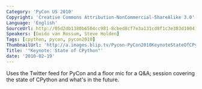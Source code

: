```yaml
---
Category: 'PyCon US 2010'
Copyright: 'Creative Commons Attribution-NonCommercial-ShareAlike 3.0'
Language: 'English'
SourceUrl: http://05d2db1380b6504cc981-8cbed8cf7e3a131cd8f1c3e383d10041.r93.cf2.rackcdn.com/pycon-us-2010/267_keynote-state-of-cpython.m4v
Speakers: [Guido van Rossum, Steve Holden]
Tags: [cpython, pycon, pycon2010]
ThumbnailUrl: 'http://a.images.blip.tv/Pycon-PyCon2010KeynoteStateOfCPython844-859.jpg'
Title: '"Keynote: State of CPython"'
date: '2010-02-19'
---
```

Uses the Twitter feed for PyCon and a floor mic for a Q&A; session covering
the state of CPython and what's in the future.

